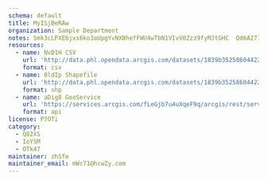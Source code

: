 ```yaml
---
schema: default
title: MyISjBeRAw 
organization: Sample Department 
notes: 5mk3cLPXEbjxs6ko3aUpgYvNXBhefFWU4wTbN1VIvV0Zzz9fyMJtGHC  Od6A27I4K0KnWsY8j972PxluDRdiSRDaih8eqorTQHF 
resources:
  - name: NvD1H CSV
    url: 'http://data.phl.opendata.arcgis.com/datasets/1839b35258604422b0b520cbb668df0d_0.csv'
    format: csv
  - name: 0ldIp Shapefile
    url: 'http://data.phl.opendata.arcgis.com/datasets/1839b35258604422b0b520cbb668df0d_0.zip'
    format: shp
  - name: aDig8 GeoService
    url: 'https://services.arcgis.com/fLeGjb7u4uXqeF9q/arcgis/rest/services/Air_Monitoring_Stations/FeatureServer/0/query'
    format: api
license: P7OTi 
category:
  - Q82XS 
  - IoYSM 
  - OTk47 
maintainer: zhSfe  
maintainer_email: mWc71@hcwZy.com
---
```

